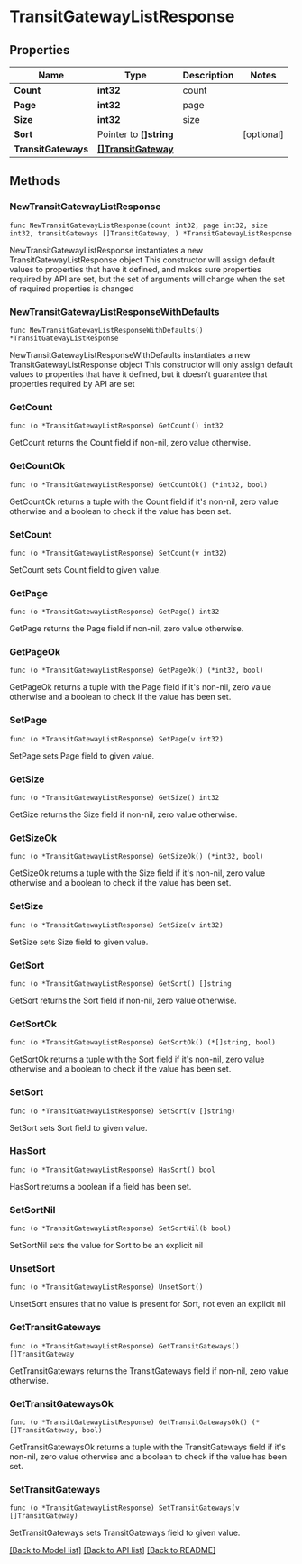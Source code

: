 # TransitGatewayListResponse

## Properties

Name | Type | Description | Notes
------------ | ------------- | ------------- | -------------
**Count** | **int32** | count | 
**Page** | **int32** | page | 
**Size** | **int32** | size | 
**Sort** | Pointer to **[]string** |  | [optional] 
**TransitGateways** | [**[]TransitGateway**](TransitGateway.md) |  | 

## Methods

### NewTransitGatewayListResponse

`func NewTransitGatewayListResponse(count int32, page int32, size int32, transitGateways []TransitGateway, ) *TransitGatewayListResponse`

NewTransitGatewayListResponse instantiates a new TransitGatewayListResponse object
This constructor will assign default values to properties that have it defined,
and makes sure properties required by API are set, but the set of arguments
will change when the set of required properties is changed

### NewTransitGatewayListResponseWithDefaults

`func NewTransitGatewayListResponseWithDefaults() *TransitGatewayListResponse`

NewTransitGatewayListResponseWithDefaults instantiates a new TransitGatewayListResponse object
This constructor will only assign default values to properties that have it defined,
but it doesn't guarantee that properties required by API are set

### GetCount

`func (o *TransitGatewayListResponse) GetCount() int32`

GetCount returns the Count field if non-nil, zero value otherwise.

### GetCountOk

`func (o *TransitGatewayListResponse) GetCountOk() (*int32, bool)`

GetCountOk returns a tuple with the Count field if it's non-nil, zero value otherwise
and a boolean to check if the value has been set.

### SetCount

`func (o *TransitGatewayListResponse) SetCount(v int32)`

SetCount sets Count field to given value.


### GetPage

`func (o *TransitGatewayListResponse) GetPage() int32`

GetPage returns the Page field if non-nil, zero value otherwise.

### GetPageOk

`func (o *TransitGatewayListResponse) GetPageOk() (*int32, bool)`

GetPageOk returns a tuple with the Page field if it's non-nil, zero value otherwise
and a boolean to check if the value has been set.

### SetPage

`func (o *TransitGatewayListResponse) SetPage(v int32)`

SetPage sets Page field to given value.


### GetSize

`func (o *TransitGatewayListResponse) GetSize() int32`

GetSize returns the Size field if non-nil, zero value otherwise.

### GetSizeOk

`func (o *TransitGatewayListResponse) GetSizeOk() (*int32, bool)`

GetSizeOk returns a tuple with the Size field if it's non-nil, zero value otherwise
and a boolean to check if the value has been set.

### SetSize

`func (o *TransitGatewayListResponse) SetSize(v int32)`

SetSize sets Size field to given value.


### GetSort

`func (o *TransitGatewayListResponse) GetSort() []string`

GetSort returns the Sort field if non-nil, zero value otherwise.

### GetSortOk

`func (o *TransitGatewayListResponse) GetSortOk() (*[]string, bool)`

GetSortOk returns a tuple with the Sort field if it's non-nil, zero value otherwise
and a boolean to check if the value has been set.

### SetSort

`func (o *TransitGatewayListResponse) SetSort(v []string)`

SetSort sets Sort field to given value.

### HasSort

`func (o *TransitGatewayListResponse) HasSort() bool`

HasSort returns a boolean if a field has been set.

### SetSortNil

`func (o *TransitGatewayListResponse) SetSortNil(b bool)`

 SetSortNil sets the value for Sort to be an explicit nil

### UnsetSort
`func (o *TransitGatewayListResponse) UnsetSort()`

UnsetSort ensures that no value is present for Sort, not even an explicit nil
### GetTransitGateways

`func (o *TransitGatewayListResponse) GetTransitGateways() []TransitGateway`

GetTransitGateways returns the TransitGateways field if non-nil, zero value otherwise.

### GetTransitGatewaysOk

`func (o *TransitGatewayListResponse) GetTransitGatewaysOk() (*[]TransitGateway, bool)`

GetTransitGatewaysOk returns a tuple with the TransitGateways field if it's non-nil, zero value otherwise
and a boolean to check if the value has been set.

### SetTransitGateways

`func (o *TransitGatewayListResponse) SetTransitGateways(v []TransitGateway)`

SetTransitGateways sets TransitGateways field to given value.



[[Back to Model list]](../README.md#documentation-for-models) [[Back to API list]](../README.md#documentation-for-api-endpoints) [[Back to README]](../README.md)


